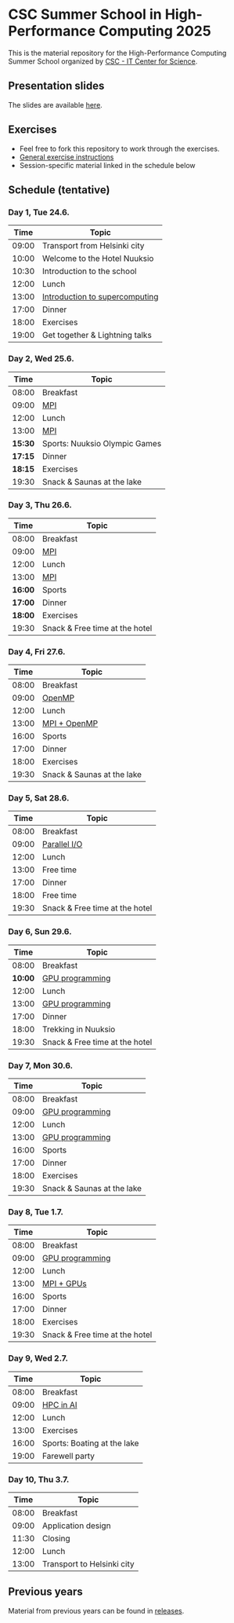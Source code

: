 <!--
SPDX-FileCopyrightText: 2016 CSC - IT Center for Science Ltd. <www.csc.fi>
SPDX-FileCopyrightText: CSC Training <www.csc.fi>

SPDX-License-Identifier: CC-BY-4.0
-->

# CSC Summer School in High-Performance Computing 2025

This is the material repository for the High-Performance Computing Summer School organized by [CSC - IT Center for Science](https://csc.fi/en/).

## Presentation slides

The slides are available [here](https://csc-training.github.io/summerschool/).

## Exercises

- Feel free to fork this repository to work through the exercises.
- [General exercise instructions](exercise-instructions.md)
- Session-specific material linked in the schedule below

## Schedule (tentative)

### Day 1, Tue 24.6.

| Time  | Topic |
| ----  | ----- |
| 09:00 | Transport from Helsinki city
| 10:00 | Welcome to the Hotel Nuuksio
| 10:30 | Introduction to the school
| 12:00 | Lunch
| 13:00 | [Introduction to supercomputing](computer-platforms)
| 17:00 | Dinner
| 18:00 | Exercises
| 19:00 | Get together & Lightning talks

### Day 2, Wed 25.6.

| Time  | Topic |
| ----  | ----- |
| 08:00 | Breakfast
| 09:00 | [MPI](mpi)
| 12:00 | Lunch
| 13:00 | [MPI](mpi)
| **15:30** | Sports: Nuuksio Olympic Games
| **17:15** | Dinner
| **18:15** | Exercises
| 19:30 | Snack & Saunas at the lake

### Day 3, Thu 26.6.

| Time  | Topic |
| ----  | ----- |
| 08:00 | Breakfast
| 09:00 | [MPI](mpi)
| 12:00 | Lunch
| 13:00 | [MPI](mpi)
| **16:00** | Sports
| **17:00** | Dinner
| **18:00** | Exercises
| 19:30 | Snack & Free time at the hotel

### Day 4, Fri 27.6.

| Time  | Topic |
| ----  | ----- |
| 08:00 | Breakfast
| 09:00 | [OpenMP](openmp)
| 12:00 | Lunch
| 13:00 | [MPI + OpenMP](openmp)
| 16:00 | Sports
| 17:00 | Dinner
| 18:00 | Exercises
| 19:30 | Snack & Saunas at the lake

### Day 5, Sat 28.6.

| Time  | Topic |
| ----  | ----- |
| 08:00 | Breakfast
| 09:00 | [Parallel I/O](parallel-io)
| 12:00 | Lunch
| 13:00 | Free time
| 17:00 | Dinner
| 18:00 | Free time
| 19:30 | Snack & Free time at the hotel

### Day 6, Sun 29.6.

| Time  | Topic |
| ----  | ----- |
| 08:00 | Breakfast
| **10:00** | [GPU programming](gpu)
| 12:00 | Lunch
| 13:00 | [GPU programming](gpu)
| 17:00 | Dinner
| 18:00 | Trekking in Nuuksio
| 19:30 | Snack & Free time at the hotel

### Day 7, Mon 30.6.

| Time  | Topic |
| ----  | ----- |
| 08:00 | Breakfast
| 09:00 | [GPU programming](gpu)
| 12:00 | Lunch
| 13:00 | [GPU programming](gpu)
| 16:00 | Sports
| 17:00 | Dinner
| 18:00 | Exercises
| 19:30 | Snack & Saunas at the lake

### Day 8, Tue 1.7.

| Time  | Topic |
| ----  | ----- |
| 08:00 | Breakfast
| 09:00 | [GPU programming](gpu)
| 12:00 | Lunch
| 13:00 | [MPI + GPUs](gpu)
| 16:00 | Sports
| 17:00 | Dinner
| 18:00 | Exercises
| 19:30 | Snack & Free time at the hotel

### Day 9, Wed 2.7.

| Time  | Topic |
| ----  | ----- |
| 08:00 | Breakfast
| 09:00 | [HPC in AI](hpc-ai)
| 12:00 | Lunch
| 13:00 | Exercises
| 16:00 | Sports: Boating at the lake
| 19:00 | Farewell party

### Day 10, Thu 3.7.

| Time  | Topic |
| ----  | ----- |
| 08:00 | Breakfast
| 09:00 | Application design
| 11:30 | Closing
| 12:00 | Lunch
| 13:00 | Transport to Helsinki city


## Previous years

Material from previous years can be found in [releases](https://github.com/csc-training/summerschool/releases).
